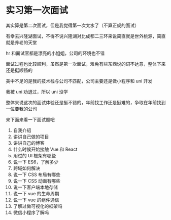 # 实习第一次面试

其实算是第二次面试，但是我觉得第一次太水了（不算正规的面试）

有幸去兴隆湖面试，不得不说兴隆湖对比成都二三环来说简直就是世外桃源，简直就是养老的天堂


hr 和面试官都是漂亮的小姐姐，公司的环境也不错

面试过程也比较顺利，虽然是第一次面试，难免有些东西说的词不达意，整体下来还是挺顺畅的

美中不足的是我的技术栈与公司不匹配，公司主要还是做小程序和 uni 开发

我被 uni 劝退过，所以 uni 没学

整体来说这次的面试体验还是挺不错的，年前找工作还是挺难的，争取在年前找到一位要我的公司

来下面来看一下面试题吧

1.  自我介绍
2.  讲讲自己做的项目
3.  讲讲自己的博客
4.  什么时候开始接触 Vue 和 React
5.  用过的 UI 框架有哪些
6.  说一下 ES6，了解多少
7.  跨域如何解决
8.  说一下 CSS 布局有哪些
9.  说一下 CSS 动画有哪些
10. 说一下客户端本地存储
11. 说一下 vue 的生命周期
12. 说一下 vue 的组件通信
13. 了解过做可视化的框架吗
14. 微信小程序了解吗


